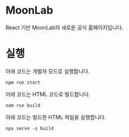 # MoonLab
React 기반 MoonLab의 새로운 공식 홈페이지입니다.

# 실행
아래 코드는 개발자 모드로 실행합니다.
```
npm run start
```
아래 코드는 HTML 코드로 빌드합니다.
```
nom run build
```
아래 코드는 빌드한 HTML 파일을 실행합니다.
```
npx serve -s build
```